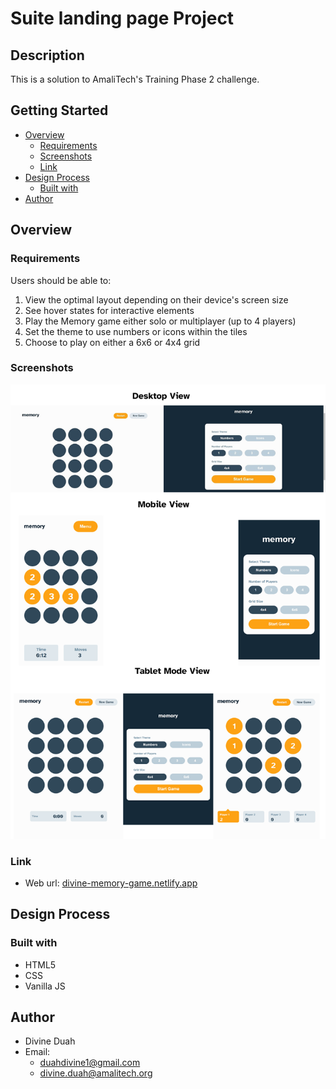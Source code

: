 # Suite landing page Project

## Description

This is a solution to AmaliTech's Training Phase 2 challenge.

## Getting Started
- [Overview](#overview)
    - [Requirements](#requirements)
    - [Screenshots](#screenshots)
    - [Link](#link)
- [Design Process](#design-process)
    - [Built with](#built-with)
- [Author](#author)

## Overview

### Requirements
Users should be able to:

1. View the optimal layout depending on their device's screen size
2. See hover states for interactive elements
3. Play the Memory game either solo or multiplayer (up to 4 players)
4. Set the theme to use numbers or icons within the tiles
5. Choose to play on either a 6x6 or 4x4 grid 
### Screenshots

![](Screenshots.png)

### Link
- Web url: [divine-memory-game.netlify.app](https://divine-memory-game.netlify.app/) 


## Design Process

### Built with
- HTML5 
- CSS 
- Vanilla JS


## Author
- Divine Duah
- Email:
    - duahdivine1@gmail.com
    -  divine.duah@amalitech.org



